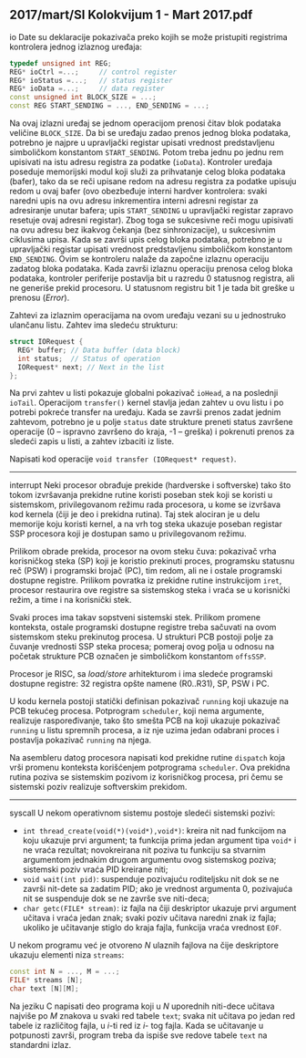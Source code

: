 2017/mart/SI Kolokvijum 1 - Mart 2017.pdf
--------------------------------------------------------------------------------
io
Date su deklaracije pokazivača preko kojih se može pristupiti registrima kontrolera jednog
izlaznog uređaja:
```cpp
typedef unsigned int REG;
REG* ioCtrl =...;     // control register
REG* ioStatus =...;   // status register
REG* ioData =...;     // data register
const unsigned int BLOCK_SIZE = ...;
const REG START_SENDING = ..., END_SENDING = ...;
```
Na ovaj izlazni uređaj se jednom operacijom prenosi čitav blok podataka veličine
`BLOCK_SIZE`. Da bi se uređaju zadao prenos jednog bloka podataka, potrebno je najpre u
upravljački registar upisati vrednost predstavljenu simboličkom konstantom `START_SENDING`.
Potom treba jednu po jednu rem upisivati na istu adresu registra za podatke (`ioData`).
Kontroler uređaja poseduje memorijski modul koji služi za prihvatanje celog bloka podataka
(bafer), tako da se reči upisane redom na adresu registra za podatke upisuju redom u ovaj
bafer (ovo obezbeđuje interni hardver kontrolera: svaki naredni upis na ovu adresu
inkrementira interni adresni registar za adresiranje unutar bafera; upis `START_SENDING` u
upravljački registar zapravo resetuje ovaj adresni registar). Zbog toga se sukcesivne reči mogu
upisivati na ovu adresu bez ikakvog čekanja (bez sinhronizacije), u sukcesivnim ciklusima
upisa. Kada se završi upis celog bloka podataka, potrebno je u upravljački registar upisati
vrednost predstavljenu simboličkom konstantom `END_SENDING`. Ovim se kontroleru nalaže da
započne izlaznu operaciju zadatog bloka podataka.
Kada završi izlaznu operaciju prenosa celog bloka podataka, kontroler periferije postavlja bit
u razredu 0 statusnog registra, ali ne generiše prekid procesoru. U statusnom registru bit 1 je
tada bit greške u prenosu (*Error*).

Zahtevi za izlaznim operacijama na ovom uređaju vezani su u jednostruko ulančanu listu.
Zahtev ima sledeću strukturu:
```cpp
struct IORequest {
  REG* buffer; // Data buffer (data block)
  int status;  // Status of operation
  IORequest* next; // Next in the list
};
```
Na prvi zahtev u listi pokazuje globalni pokazivač `ioHead`, a na poslednji `ioTail`.
Operacijom `transfer()` kernel stavlja jedan zahtev u ovu listu i po potrebi pokreće transfer
na uređaju. Kada se završi prenos zadat jednim zahtevom, potrebno je u polje `status` date
strukture preneti status završene operacije (0 – ispravno završeno do kraja, -1 – greška) i
pokrenuti prenos za sledeći zapis u listi, a zahtev izbaciti iz liste.

Napisati kod operacije `void transfer (IORequest* request)`.

--------------------------------------------------------------------------------
interrupt
Neki procesor obrađuje prekide (hardverske i softverske) tako što tokom izvršavanja prekidne
rutine koristi poseban stek koji se koristi u sistemskom, privilegovanom režimu rada
procesora, u kome se izvršava kod kernela (čiji je deo i prekidna rutina). Taj stek alociran je
u delu memorije koju koristi kernel, a na vrh tog steka ukazuje poseban registar SSP
procesora koji je dostupan samo u privilegovanom režimu.

Prilikom obrade prekida, procesor na ovom steku čuva: pokazivač vrha korisničkog steka (SP)
koji je koristio prekinuti proces, programsku statusnu reč (PSW) i programski brojač (PC),
tim redom, ali ne i ostale programski dostupne registre. Prilikom povratka iz prekidne rutine
instrukcijom `iret`, procesor restaurira ove registre sa sistemskog steka i vraća se u korisnički
režim, a time i na korisnički stek.

Svaki proces ima takav sopstveni sistemski stek. Prilikom promene konteksta, ostale
programski dostupne registre treba sačuvati na ovom sistemskom steku prekinutog procesa. U
strukturi PCB postoji polje za čuvanje vrednosti SSP steka procesa; pomeraj ovog polja u
odnosu na početak strukture PCB označen je simboličkom konstantom `offsSSP`.

Procesor je RISC, sa *load/store* arhitekturom i ima sledeće programski dostupne registre: 32
registra opšte namene (R0..R31), SP, PSW i PC.

U kodu kernela postoji statički definisan pokazivač `running` koji ukazuje na PCB tekućeg
procesa. Potprogram `scheduler`, koji nema argumente, realizuje raspoređivanje, tako što
smešta PCB na koji ukazuje pokazivač `running` u listu spremnih procesa, a iz nje uzima jedan
odabrani proces i postavlja pokazivač `running` na njega.

Na asembleru datog procesora napisati kod prekidne rutine `dispatch` koja vrši promenu
konteksta korišćenjem potprograma `scheduler`. Ova prekidna rutina poziva se sistemskim
pozivom iz korisničkog procesa, pri čemu se sistemski poziv realizuje softverskim prekidom.

--------------------------------------------------------------------------------
syscall
U nekom operativnom sistemu postoje sledeći sistemski pozivi:

- `int thread_create(void(*)(void*),void*)`: kreira nit nad funkcijom na koju
ukazuje prvi argument; ta funkcija prima jedan argument tipa `void*` i ne vraća
rezultat; novokreirana nit poziva tu funkciju sa stvarnim argumentom jednakim
drugom argumentu ovog sistemskog poziva; sistemski poziv vraća PID kreirane niti;
- `void wait(int pid)`: suspenduje pozivajuću roditeljsku nit dok se ne završi nit-dete
sa zadatim PID; ako je vrednost argumenta 0, pozivajuća nit se suspenduje dok se ne
završe sve niti-deca;
- `char getc(FILE* stream)`: iz fajla na čiji deskriptor ukazuje prvi argument učitava i
vraća jedan znak; svaki poziv učitava naredni znak iz fajla; ukoliko je učitavanje stiglo
do kraja fajla, funkcija vraća vrednost `EOF`.

U nekom programu već je otvoreno *N* ulaznih fajlova na čije deskriptore ukazuju elementi
niza `streams`:
```cpp
const int N = ..., M = ...;
FILE* streams [N];
char text [N][M];
```
Na jeziku C napisati deo programa koji u *N* uporednih niti-dece učitava najviše po *M* znakova
u svaki red tabele `text`; svaka nit učitava po jedan red tabele iz različitog fajla, u *i*-ti red iz *i*-
tog fajla. Kada se učitavanje u potpunosti završi, program treba da ispiše sve redove tabele
`text` na standardni izlaz.
